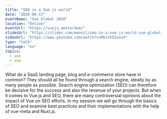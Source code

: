 ```yaml
---
title: "SEO in a Vue.js world"
date: "2020-09-17"
eventName: "Vue Global 2020"
location: "Online"
eventUrl: "https://vuejs.amsterdam/"
slidesUrl: "https://slides.com/mannil/seo-in-a-vue-js-world-vue-global-2020/"
videoUrl: "https://www.youtube.com/watch?v=MGvtkh2asv4"
type: "talk"
language: "en"
topics:
  - seo
  - vue
---
```


What do a SaaS landing page, blog and e-commerce store have in common? They should all be found through a search engine, ideally by as many people as possible. Search engine optimization (SEO) can therefore be decisive for the success and also the revenue of your projects. But when it comes to Vue.js and SEO, there are many controversial opinions about the impact of Vue on SEO efforts. In my session we will go through the basics of SEO and examine best practices and their implementations with the help of vue-meta and Nuxt.js.
